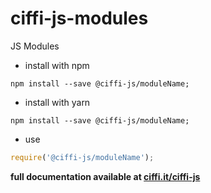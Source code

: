 # ciffi-js-modules
JS Modules


* install with npm
```
npm install --save @ciffi-js/moduleName;
```

* install with yarn
```
npm install --save @ciffi-js/moduleName;
```

* use
```javascript
require('@ciffi-js/moduleName');
```


__full documentation available at [ciffi.it/ciffi-js](https://www.ciffi.it/ciffi-js/docs/router)__